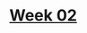 # [Week 02](https://github.com/benbrastmckie/ModalHistory?tab=readme-ov-file#week-02-quines-critique)

